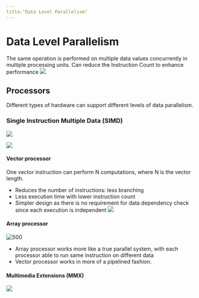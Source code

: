 ```yaml
---
title:"Data Level Parallelism"
---
```

# Data Level Parallelism
The same operation is performed on multiple data values concurrently in multiple processing units. Can reduce the Instruction Count to enhance performance
![](https://i.imgur.com/He0shTf.png)
## Processors
Different types of hardware can support different levels of data parallelism.
### Single Instruction Multiple Data (SIMD)
![](https://i.imgur.com/Pf45HmC.png)

![](https://i.imgur.com/pOAXefH.png)
#### Vector processor
One vector instruction can perform N computations, where N is the vector length.
- Reduces the number of instructions: less branching
- Less execution time with lower instruction count
- Simpler design as there is no requirement for data dependency check since each execution is independent
![](https://i.imgur.com/Afeo77i.png)
#### Array processor
![500](https://i.imgur.com/XpIX34N.png)
- Array processor works more like a true parallel system, with each processor able to run same instruction on different data
- Vector processor works in more of a pipelined fashion.
#### Multimedia Extensions (MMX)
![](https://i.imgur.com/bGaQAKF.png)
